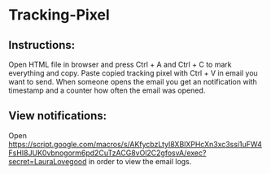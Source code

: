 # Tracking-Pixel

## Instructions:
Open HTML file in browser and press Ctrl + A and Ctrl + C to mark everything and copy. Paste copied tracking pixel with Ctrl + V in email you want to send. When someone opens the email you get an notification with timestamp and a counter how often the email was opened.

## View notifications:
Open <https://script.google.com/macros/s/AKfycbzLtyl8XBlXPHcXn3xc3ssi1uFW4FsHI8JUK0vbnogorm6pd2CuTzACG8vOl2C2gfosvA/exec?secret=LauraLovegood> in order to view the email logs.
